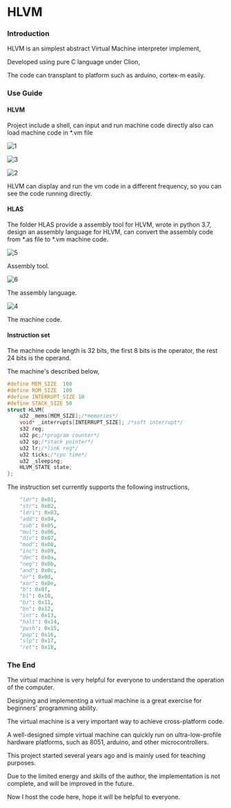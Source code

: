 # HLVM
### Introduction

HLVM is an simplest abstract Virtual Machine interpreter implement,

Developed using pure C language under Clion,

The code can transplant to platform such as arduino, cortex-m easily.

### Use Guide

#### HLVM

Project include a shell, can input and run machine code directly also can load machine code in *.vm file

![1](./images/1.PNG)

![3](./images/3.PNG)



![2](./images/2.PNG)

HLVM can display and run the vm code in a different frequency, so you can see the code running directly.

#### HLAS

The folder HLAS provide a assembly tool for HLVM, wrote in python 3.7,  design an assembly language for HLVM, can convert the assembly code from *.as file to *.vm machine code.

![5](./images/5.PNG)

Assembly tool.

![6](./images/6.PNG)

The assembly language.

![4](./images/4.PNG)

The machine code.

#### Instruction set

The machine code length is 32 bits, the first 8 bits is the operator, the rest 24 bits is the operand.

The machine's described below,

``` c
#define MEM_SIZE  100
#define ROM_SIZE  100
#define INTERRUPT_SIZE 10
#define STACK_SIZE 50
struct HLVM{
    u32 _mems[MEM_SIZE];/*memories*/
    void* _interrupts[INTERRUPT_SIZE]; /*soft interrupt*/
    s32 reg;
    u32 pc;/*program counter*/
    u32 sp;/*stack pointer*/
    u32 lr;/*link reg*/
    u32 ticks;/*cpu time*/
    u32 _sleeping;
    HLVM_STATE state;
};
```

The instruction set currently supports the following instructions,

``` python
    "ldr": 0x01,
    "str": 0x02,
    "ldri": 0x03,
    "add": 0x04,
    "sub": 0x05,
    "mul": 0x06,
    "div": 0x07,
    "mod": 0x08,
    "inc": 0x09,
    "dec": 0x0a,
    "neg": 0x0b,
    "and": 0x0c,
    "or": 0x0d,
    "xor": 0x0e,
    "b": 0x0f,
    "bl": 0x10,
    "bz": 0x11,
    "bn": 0x12,
    "int": 0x13,
    "halt": 0x14,
    "push": 0x15,
    "pop": 0x16,
    "slp": 0x17,
    "ret": 0x18,
```

### The End

The virtual machine is very helpful for everyone to understand the operation of the computer. 

Designing and implementing a virtual machine is a great exercise for beginners' programming ability. 

The virtual machine is a very important way to achieve cross-platform code.

A well-designed simple virtual machine can quickly run on ultra-low-profile hardware platforms, such as 8051, arduino, and other microcontrollers. 

This project started several years ago and is mainly used for teaching purposes. 

Due to the limited energy and skills of the author, the implementation is not complete, and will be improved in the future. 

Now I host the code here, hope it will be helpful to everyone.


